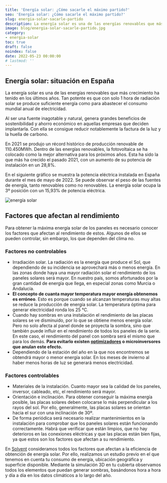 ```yaml
---
title: 'Energía solar: ¿Cómo sacarle el máximo partido?'
seo: 'Energía solar: ¿Cómo sacarle el máximo partido?'
slug: energia-solar-sacarle-partido
description: La energía solar es una de las energías renovables que más crecimiento ha tenido en los últimos años.
image: blog/energia-solar-sacarle-partido.jpg
category:
- energia-solar
toc: true
draft: false
noindex: false
date: 2022-05-23 00:00:00
# lastmod: ''
---
```

## Energía solar: situación en España

La energía solar es una de las energías renovables que más crecimiento ha tenido en los últimos años. Tan potente es que con solo 1 hora de radiación solar se produce suficiente energía como para abastecer el consumo mundial anual de electricidad.

Al ser una fuente inagotable y natural, genera grandes beneficios de sostenibilidad y ahorro económico en aquellas empresas que deciden implantarla. Con ella se consigue reducir notablemente la factura de la luz y la huella de carbono.

En 2021 se produjo un récord histórico de producción renovable de 110.450MWh. Dentro de las energías renovables, la fotovoltaica se ha colocado como la mejor alternativa para los próximos años. Esta ha sido la que más ha crecido el pasado 2021, con un aumento de su potencia de instalación en un 28,8%.

En el siguiente gráfico se muestra la potencia eléctrica instalada en España durante el mes de mayo de 2022. Se puede observar el peso de las fuentes de energía, tanto renovables como no renovables. La energía solar ocupa la 3º posición con un 15,93% de potencia eléctrica.

![energía solar](blog/potencia-electrica-instalada-espana.png)

## Factores que afectan al rendimiento

Para obtener la máxima energía solar de los paneles es necesario conocer los factores que afectan al rendimiento de estos. Algunos de ellos se pueden controlar, sin embargo, los que dependen del clima no.

### Factores no controlables

- Irradiación solar. La radiación es la energía que produce el Sol, que dependiendo de su incidencia se aprovechará más o menos energía. En las zonas donde haya una mayor radiación solar el rendimiento de los paneles solares será mayor. En nuestro país, somos afortunados por la gran cantidad de energía que llega, en especial zonas como Murcia o Andalucía.
- **El concepto de cuanta mayor temperatura mayor energía obtenemos es erróneo**. Esto es porque cuando se alcanzan temperaturas muy altas se reduce la producción de energía solar. La temperatura óptima para generar electricidad ronda los 25 °C.
- Cuando hay sombras en una instalación el rendimiento de las placas solares se ve disminuido, por lo que se obtiene menos energía solar. Pero no solo afecta al panel donde se proyecta la sombra, sino que también puede influir en el rendimiento de todos los paneles de la serie. En este caso, el rendimiento del panel con sombra será el mismo que para los demás. **Para evitarlo existen [optimizadores](https://ecoinventos.com/optimizador-para-paneles-solares-fotovoltaicos/) o microinversores que anulan este efecto.**
- Dependiendo de la estación del año en la que nos encontremos se obtendrá mayor o menor energía solar. En los meses de invierno al haber menos horas de luz se generará menos electricidad.

### Factores controlables

- Materiales de la instalación. Cuanto mayor sea la calidad de los paneles, inversor, cableado, etc, el rendimiento será mayor.
- Orientación e inclinación. Para obtener conseguir la máxima energía posible, las placas solares deben colocarse lo más perpendicular a los rayos del sol. Por ello, generalmente, las placas solares se orientan hacia el sur con una inclinación de 30º.
- De forma periódica será necesario realizar mantenimientos en la instalación para comprobar que los paneles solares están funcionando correctamente. Habrá que verificar que están limpios, que no hay deterioros en las conexiones eléctricas y que las placas están bien fijas, ya que estos son los factores que afectan a su rendimiento.

En [Solvent]() consideramos todos los factores que afectan a la eficiencia de obtención de energía solar. Por ello, realizamos un estudio previo en el que tenemos en cuenta tu consumo de energía, ubicación geográfica y superficie disponible. Mediante la simulación 3D en tu cubierta observamos todos los elementos que puedan generar sombras, basándonos hora a hora y día a día en los datos climáticos a lo largo del año.
